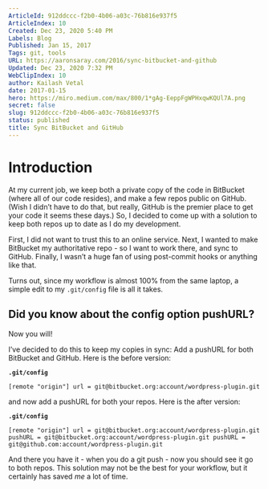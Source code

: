 ```yaml
---
ArticleId: 912ddccc-f2b0-4b06-a03c-76b816e937f5
ArticleIndex: 10
Created: Dec 23, 2020 5:40 PM
Labels: Blog
Published: Jan 15, 2017
Tags: git, tools
URL: https://aaronsaray.com/2016/sync-bitbucket-and-github
Updated: Dec 23, 2020 7:32 PM
WebClipIndex: 10
author: Kailash Vetal
date: 2017-01-15
hero: https://miro.medium.com/max/800/1*gAg-EeppFgWPHxqwKQUl7A.png
secret: false
slug: 912ddccc-f2b0-4b06-a03c-76b816e937f5
status: published
title: Sync BitBucket and GitHub
---
```

# Introduction

At my current job, we keep both a private copy of the code in BitBucket (where all of our code resides), and make a few repos public on GitHub. (Wish I didn’t have to do that, but really, GitHub is the premier place to get your code it seems these days.) So, I decided to come up with a solution to keep both repos up to date as I do my development.

First, I did not want to trust this to an online service. Next, I wanted to make BitBucket my authoritative repo - so I want to work there, and sync to GitHub. Finally, I wasn’t a huge fan of using post-commit hooks or anything like that.

Turns out, since my workflow is almost 100% from the same laptop, a simple edit to my `.git/config` file is all it takes.

## **Did you know about the config option pushURL?**

Now you will!

I’ve decided to do this to keep my copies in sync: Add a pushURL for both BitBucket and GitHub. Here is the before version:

**`.git/config`**

`[remote "origin"] url = git@bitbucket.org:account/wordpress-plugin.git`

and now add a pushURL for both your repos. Here is the after version:

**`.git/config`**

`[remote "origin"] url = git@bitbucket.org:account/wordpress-plugin.git pushURL = git@bitbucket.org:account/wordpress-plugin.git pushURL = git@github.com:account/wordpress-plugin.git`

And there you have it - when you do a git push - now you should see it go to both repos. This solution may not be the best for your workflow, but it certainly has saved *me* a lot of time.
